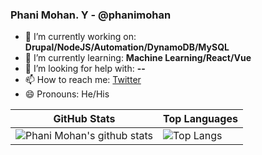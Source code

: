 ### Phani Mohan. Y - @phanimohan


- 🔭 I’m currently working on: **Drupal/NodeJS/Automation/DynamoDB/MySQL**
- 🌱 I’m currently learning: **Machine Learning/React/Vue**
- 🤔 I’m looking for help with: **--**
- 📫 How to reach me: [Twitter](https://twitter.com/yphanimohan)
- 😄 Pronouns: He/His


|GitHub Stats|Top Languages|
|--|--|
|![Phani Mohan's github stats](https://github-readme-stats.vercel.app/api?username=phanimohan&show_icons=true&hide_border=false&hide_title=true)|![Top Langs](https://github-readme-stats.vercel.app/api/top-langs/?username=phanimohan&layout=compact&hide_title=true)|
